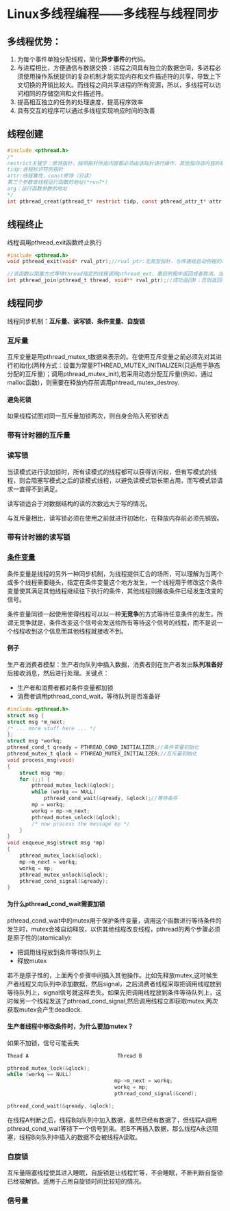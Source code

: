 # Linux多线程编程——多线程与线程同步

## 多线程优势：
1. 为每个事件单独分配线程，简化**异步事件**的代码。
2. 与进程相比，方便通信与数据交换：进程之间具有独立的数据空间，多进程必须使用操作系统提供的复杂机制才能实现内存和文件描述符的共享，导致上下文切换的开销比较大。而线程之间共享进程的所有资源，所以，多线程可以访问相同的存储空间和文件描述符。
3. 提高相互独立的任务的处理速度，提高程序效率
4. 具有交互的程序可以通过多线程实现响应时间的改善

## 线程创建
```c
#include <pthread.h>
/*
restrict关键字：修饰指针，指明指针所指内容都必须由该指针进行操作，其他指向该内容的指针都为无效指针
tidp:进程标识符的指针
attr:线程属性，const修饰（只读）
第三个参数是线程运行函数的地址(*run?*)
arg：运行函数参数的地址
*/
int pthread_creat(pthread_t* restrict tidp, const pthread_attr_t* attr, void* (*start_rtn)(void*), restrict arg);
```
## 线程终止
线程调用pthread_exit函数终止执行
```c
#include <pthread.h>
void pthread_exit(void* rval_ptr);//rval_ptr:无类型指针，与传递给启动例程的单个参数类似，可以通过其他线程调用pthread_join函数访问该指针

//该函数以阻塞方式等待thread指定的线程调用pthread_ext、重启例程中返回或者取消。当函数返回时，被等待线程的资源被收回。如果该线程已经结束，那么该函数立即返回，并且thread指定的线程必须是joinable的。
int pthread_join(pthread_t thread, void** rval_ptr);//成功返回0；否则返回错误编号
```
## 线程同步
线程同步机制：**互斥量、读写锁、条件变量、自旋锁**

### 互斥量
互斥变量是用pthread_mutex_t数据来表示的。在使用互斥变量之前必须先对其进行初始化(两种方式：设置为常量PTHREAD_MUTEX_INITIALIZER(只适用于静态分配的互斥量)；调用pthread_mutex_init),若采用动态分配互斥量(例如，通过malloc函数)，则需要在释放内存前调用phtread_mutex_destroy.

#### 避免死锁
如果线程试图对同一互斥量加锁两次，则自身会陷入死锁状态

### 带有计时器的互斥量

### 读写锁
当读模式进行读加锁时，所有读模式的线程都可以获得访问权，但有写模式的线程，则会阻塞写模式之后的读模式线程，以避免读模式锁长期占用，而写模式锁请求一直得不到满足。

读写锁适合于对数据结构的读的次数远大于写的情况。

与互斥量相比，读写锁必须在使用之前就进行初始化，在释放内存前必须先销毁。

### 带有计时器的读写锁

### [条件变量](https://www.cnblogs.com/harlanc/p/8596211.html)
条件变量是线程的另外一种同步机制，为线程提供汇合的场所，可以理解为当两个或多个线程需要碰头，指定在条件变量这个地方发生，一个线程用于修改这个条件变量使其满足其他线程继续往下执行的条件，其他线程则接收条件已经发生改变的信号。

条件变量同锁一起使用使得线程可以以一种**无竞争**的方式等待任意条件的发生。所谓无竞争就是，条件改变这个信号会发送给所有等待这个信号的线程，而不是说一个线程收到这个信息而其他线程就接收不到。

#### 例子
生产者消费者模型：生产者向队列中插入数据，消费者则在生产者发出**队列准备好**后接收消息，然后进行处理。关键点：
- 生产者和消费者都对条件变量都加锁
- 消费者调用pthread_cond_wait，等待队列是否准备好
```c
#include <pthread.h>
struct msg {
struct msg *m_next;
/* ... more stuff here ... */
};
struct msg *workq;
pthread_cond_t qready = PTHREAD_COND_INITIALIZER;//条件变量初始化
pthread_mutex_t qlock = PTHREAD_MUTEX_INITIALIZER;//互斥量初始化
void process_msg(void)
{
    struct msg *mp;
    for (;;) {
        pthread_mutex_lock(&qlock);
        while (workq == NULL)
            pthread_cond_wait(&qready, &qlock);//等待条件
        mp = workq;
        workq = mp->m_next;
        pthread_mutex_unlock(&qlock);
        /* now process the message mp */
    }
}
void enqueue_msg(struct msg *mp)
{
    pthread_mutex_lock(&qlock);
    mp->m_next = workq;
    workq = mp;
    pthread_mutex_unlock(&qlock);
    pthread_cond_signal(&qready);
}
```
#### 为什么pthread_cond_wait需要加锁
pthread_cond_wait中的mutex用于保护条件变量，调用这个函数进行等待条件的发生时，mutex会被自动释放，以供其他线程改变线程，pthread的两个步骤必须是原子性的(atomically):
- 把调用线程放到条件等待队列上
- 释放mutex

若不是原子性的，上面两个步骤中间插入其他操作。比如先释放mutex,这时候生产者线程又向队列中添加数据，然后signal，之后消费者线程采取把调用线程放到等待队列上，signal信号就这样丢失。如果先把调用线程放到条件等待队列上，这时候另一个线程发送了pthread_cond_signal,然后调用线程立即获取mutex,两次获取mutex会产生deadlock.

#### 生产者线程中修改条件时，为什么要加mutex？
如果不加锁，信号可能丢失
```c
Thead A                             Thread B

pthread_mutex_lock(&qlock);
while (workq == NULL)
                                   mp->m_next = workq;
                                   workq = mp;
                                   pthread_cond_signal(&cond);

pthread_cond_wait(&qready, &qlock);
```
在线程A判断之后，线程B向队列中加入数据，虽然已经有数据了，但线程A调用pthread_cond_wait等待下一个信号到来。若B不再插入数据，那么线程A永远阻塞，线程B向队列中插入的数据不会被线程A读取。

### 自旋锁
互斥量阻塞线程使其进入睡眠，自旋锁是让线程忙等，不会睡眠，不断判断自旋锁已经被解锁。适用于占用自旋锁时间比较短的情况。

### 信号量